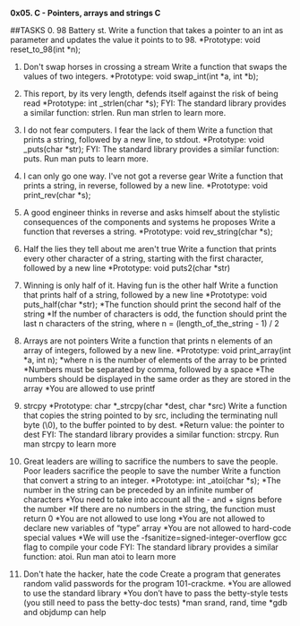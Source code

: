 **0x05. C - Pointers, arrays and strings
C** 

##TASKS
0. 98 Battery st.
Write a function that takes a pointer to an int as parameter and updates the value it points to to 98.
*Prototype: void reset_to_98(int *n);

1. Don't swap horses in crossing a stream
Write a function that swaps the values of two integers.
*Prototype: void swap_int(int *a, int *b);

2. This report, by its very length, defends itself against the risk of being read
*Prototype: int _strlen(char *s);
FYI: The standard library provides a similar function: strlen. Run man strlen to learn more.

3. I do not fear computers. I fear the lack of them
Write a function that prints a string, followed by a new line, to stdout.
*Prototype: void _puts(char *str);
FYI: The standard library provides a similar function: puts. Run man puts to learn more.

4. I can only go one way. I've not got a reverse gear
Write a function that prints a string, in reverse, followed by a new line.
*Prototype: void print_rev(char *s);

5. A good engineer thinks in reverse and asks himself about the stylistic consequences of the components and systems he proposes
Write a function that reverses a string.
*Prototype: void rev_string(char *s);

6. Half the lies they tell about me aren't true
Write a function that prints every other character of a string, starting with the first character, followed by a new line
*Prototype: void puts2(char *str)

7. Winning is only half of it. Having fun is the other half
Write a function that prints half of a string, followed by a new line
*Prototype: void puts_half(char *str);
*The function should print the second half of the string
*If the number of characters is odd, the function should print the last n characters of the string, where n = (length_of_the_string - 1) / 2

8. Arrays are not pointers
Write a function that prints n elements of an array of integers, followed by a new line.
*Prototype: void print_array(int *a, int n);
*where n is the number of elements of the array to be printed
*Numbers must be separated by comma, followed by a space
*The numbers should be displayed in the same order as they are stored in the array
*You are allowed to use printf

9. strcpy
*Prototype: char *_strcpy(char *dest, char *src)
Write a function that copies the string pointed to by src, including the terminating null byte (\0), to the buffer pointed to by dest.
*Return value: the pointer to dest
FYI: The standard library provides a similar function: strcpy. Run man strcpy to learn more

10. Great leaders are willing to sacrifice the numbers to save the people. Poor leaders sacrifice the people to save the number Write a function that convert a string to an integer.
*Prototype: int _atoi(char *s);
*The number in the string can be preceded by an infinite number of characters
*You need to take into account all the - and + signs before the number
*If there are no numbers in the string, the function must return 0
*You are not allowed to use long
*You are not allowed to declare new variables of “type” array
*You are not allowed to hard-code special values
*We will use the -fsanitize=signed-integer-overflow gcc flag to compile your code
FYI: The standard library provides a similar function: atoi. Run man atoi to learn more

11. Don't hate the hacker, hate the code
Create a program that generates random valid passwords for the program 101-crackme.
*You are allowed to use the standard library
*You don’t have to pass the betty-style tests (you still need to pass the betty-doc tests)
*man srand, rand, time
*gdb and objdump can help
